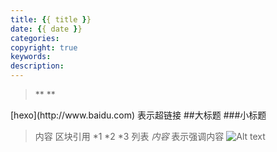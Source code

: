 ```yaml
---
title: {{ title }}
date: {{ date }}
categories: 
copyright: true
keywords: 
description: 
---
```



<blockquote class="blockquote-center">** **</blockquote>
[hexo](http://www.baidu.com)  表示超链接
##大标题
###小标题
<!-- more -->


>内容     区块引用
*1
*2
*3
列表
*内容*     表示强调内容
![Alt text](/path/to/img.jpg)  